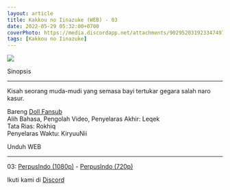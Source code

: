 ```yaml
---
layout: article
title: Kakkou no Iinazuke (WEB) - 03
date: 2022-05-29 05:32:00+0700
coverPhoto: https://media.discordapp.net/attachments/902952031923347497/980061735434207242/unknown.png
tags: [Kakkou no Iinazuke]
---
```


![](https://media.discordapp.net/attachments/902952031923347497/980061735434207242/unknown.png)

Sinopsis

---
Kisah seorang muda-mudi yang semasa bayi tertukar gegara salah naro kasur.

Bareng [Doll Fansub](https://www.perpusindo.info/user/Leqek)
<br>
Alih Bahasa, Pengolah Video, Penyelaras Akhir: Leqek
<br>
Tata Rias: Rokhiq
<br>
Penyelaras Waktu: KiryuuNii

Unduh WEB

---
03: [PerpusIndo (1080p)](https://www.perpusindo.info/berkas/JT0FRmY4) - [PerpusIndo (720p)](https://www.perpusindo.info/berkas/HdNRGtum)

Ikuti kami di [Discord](https://discord.gg/8QeuePwYgV)
